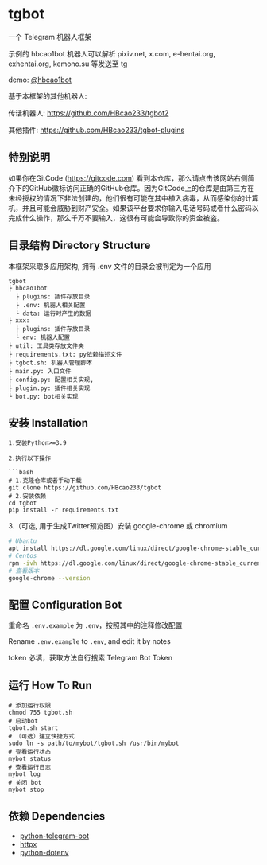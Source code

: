 # tgbot
一个 Telegram 机器人框架

示例的 hbcao1bot 机器人可以解析 pixiv.net, x.com, e-hentai.org, exhentai.org, kemono.su 等发送至 tg

demo: [@hbcao1bot](https://t.me/hbcao1bot)

基于本框架的其他机器人: 

传话机器人: https://github.com/HBcao233/tgbot2

其他插件: https://github.com/HBcao233/tgbot-plugins

## 特别说明

如果你在GitCode (https://gitcode.com) 看到本仓库，那么请点击该网站右侧简介下的GitHub徽标访问正确的GitHub仓库。因为GitCode上的仓库是由第三方在未经授权的情况下非法创建的，他们很有可能在其中植入病毒，从而感染你的计算机，并且可能会威胁到财产安全。如果该平台要求你输入电话号码或者什么密码以完成什么操作，那么千万不要输入，这很有可能会导致你的资金被盗。

## 目录结构 Directory Structure
本框架采取多应用架构, 拥有 .env 文件的目录会被判定为一个应用
```
tgbot
├ hbcao1bot
  ├ plugins: 插件存放目录
  ├ .env: 机器人相关配置
  └ data: 运行时产生的数据
├ xxx:
  ├ plugins: 插件存放目录
  └ env: 机器人配置
├ util: 工具类存放文件夹
├ requirements.txt: py依赖描述文件
├ tgbot.sh: 机器人管理脚本
├ main.py: 入口文件
├ config.py: 配置相关实现,
├ plugin.py: 插件相关实现
└ bot.py: bot相关实现
```

## 安装 Installation
```
1.安装Python>=3.9

2.执行以下操作

```bash
# 1.克隆仓库或者手动下载
git clone https://github.com/HBcao233/tgbot
# 2.安装依赖
cd tgbot
pip install -r requirements.txt
```

3.（可选, 用于生成Twitter预览图）安装 google-chrome 或 chromium

```bash
# Ubantu
apt install https://dl.google.com/linux/direct/google-chrome-stable_current_amd64.deb
# Centos
rpm -ivh https://dl.google.com/linux/direct/google-chrome-stable_current_x86_64.rpm
# 查看版本
google-chrome --version
```


## 配置 Configuration Bot
重命名 `.env.example` 为 `.env`，按照其中的注释修改配置

Rename `.env.example` to `.env`, and edit it by notes

token 必填，获取方法自行搜索 Telegram Bot Token

## 运行 How To Run
```
# 添加运行权限
chmod 755 tgbot.sh
# 启动bot
tgbot.sh start
# （可选）建立快捷方式
sudo ln -s path/to/mybot/tgbot.sh /usr/bin/mybot
# 查看运行状态
mybot status
# 查看运行日志
mybot log
# 关闭 bot
mybot stop
```

## 依赖 Dependencies
* [python-telegram-bot](https://github.com/python-telegram-bot/python-telegram-bot)
* [httpx](https://github.com/encode/httpx)
* [python-dotenv](https://github.com/theskumar/python-dotenv)